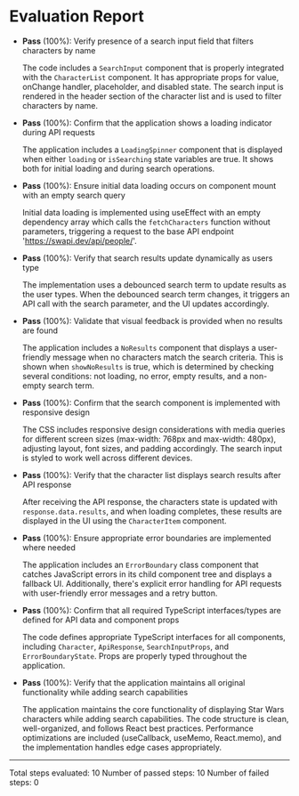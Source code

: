 # Evaluation Report

- **Pass** (100%): Verify presence of a search input field that filters characters by name
    
    The code includes a `SearchInput` component that is properly integrated with the `CharacterList` component. It has appropriate props for value, onChange handler, placeholder, and disabled state. The search input is rendered in the header section of the character list and is used to filter characters by name.

- **Pass** (100%): Confirm that the application shows a loading indicator during API requests
    
    The application includes a `LoadingSpinner` component that is displayed when either `loading` or `isSearching` state variables are true. It shows both for initial loading and during search operations.

- **Pass** (100%): Ensure initial data loading occurs on component mount with an empty search query
    
    Initial data loading is implemented using useEffect with an empty dependency array which calls the `fetchCharacters` function without parameters, triggering a request to the base API endpoint 'https://swapi.dev/api/people/'.

- **Pass** (100%): Verify that search results update dynamically as users type
    
    The implementation uses a debounced search term to update results as the user types. When the debounced search term changes, it triggers an API call with the search parameter, and the UI updates accordingly.

- **Pass** (100%): Validate that visual feedback is provided when no results are found
    
    The application includes a `NoResults` component that displays a user-friendly message when no characters match the search criteria. This is shown when `showNoResults` is true, which is determined by checking several conditions: not loading, no error, empty results, and a non-empty search term.

- **Pass** (100%): Confirm that the search component is implemented with responsive design
    
    The CSS includes responsive design considerations with media queries for different screen sizes (max-width: 768px and max-width: 480px), adjusting layout, font sizes, and padding accordingly. The search input is styled to work well across different devices.

- **Pass** (100%): Verify that the character list displays search results after API response
    
    After receiving the API response, the characters state is updated with `response.data.results`, and when loading completes, these results are displayed in the UI using the `CharacterItem` component.

- **Pass** (100%): Ensure appropriate error boundaries are implemented where needed
    
    The application includes an `ErrorBoundary` class component that catches JavaScript errors in its child component tree and displays a fallback UI. Additionally, there's explicit error handling for API requests with user-friendly error messages and a retry button.

- **Pass** (100%): Confirm that all required TypeScript interfaces/types are defined for API data and component props
    
    The code defines appropriate TypeScript interfaces for all components, including `Character`, `ApiResponse`, `SearchInputProps`, and `ErrorBoundaryState`. Props are properly typed throughout the application.

- **Pass** (100%): Verify that the application maintains all original functionality while adding search capabilities
    
    The application maintains the core functionality of displaying Star Wars characters while adding search capabilities. The code structure is clean, well-organized, and follows React best practices. Performance optimizations are included (useCallback, useMemo, React.memo), and the implementation handles edge cases appropriately.

---

Total steps evaluated: 10
Number of passed steps: 10
Number of failed steps: 0